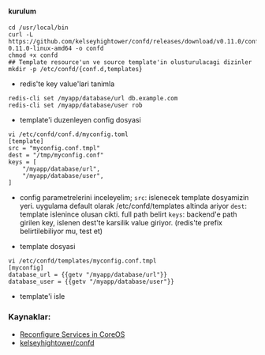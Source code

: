 #### kurulum
```
cd /usr/local/bin
curl -L https://github.com/kelseyhightower/confd/releases/download/v0.11.0/confd-0.11.0-linux-amd64 -o confd
chmod +x confd
## Template resource'un ve source template'in olusturulacagi dizinler
mkdir -p /etc/confd/{conf.d,templates}
```

* redis'te key value'lari tanimla
```
redis-cli set /myapp/database/url db.example.com
redis-cli set /myapp/database/user rob
```

* template'i duzenleyen config dosyasi
```
vi /etc/confd/conf.d/myconfig.toml
[template]
src = "myconfig.conf.tmpl"
dest = "/tmp/myconfig.conf"
keys = [
    "/myapp/database/url",
    "/myapp/database/user",
]
```
* config parametrelerini inceleyelim;
`src`: islenecek template dosyamizin yeri. 
uygulama default olarak /etc/confd/templates altinda ariyor
`dest`: template islenince olusan cikti. full path belirt
`keys`: backend'e path girilen key, islenen dest'te karsilik value giriyor.
(redis'te prefix belirtilebiliyor mu, test et)



* template dosyasi
```
vi /etc/confd/templates/myconfig.conf.tmpl
[myconfig]
database_url = {{getv "/myapp/database/url"}}
database_user = {{getv "/myapp/database/user"}}
```


* template'i isle



### Kaynaklar:
* [Reconfigure Services in CoreOS](https://www.digitalocean.com/community/tutorials/how-to-use-confd-and-etcd-to-dynamically-reconfigure-services-in-coreos)
* [kelseyhightower/confd](https://github.com/kelseyhightower/confd/blob/master/README.md)
